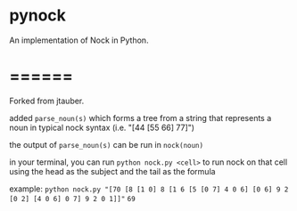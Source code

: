 pynock
======

An implementation of Nock in Python.

======
======

Forked from jtauber.

added ```parse_noun(s)``` which forms a tree from a string that represents a noun in typical nock syntax (i.e. "[44 [55 66] 77]")

the output of ```parse_noun(s)``` can be run in ```nock(noun)```

in your terminal, you can run
```python nock.py <cell>``` to run nock on that cell using the head as the subject and the tail as the formula


example:
```python nock.py "[70 [8 [1 0] 8 [1 6 [5 [0 7] 4 0 6] [0 6] 9 2 [0 2] [4 0 6] 0 7] 9 2 0 1]]"```
```69```


